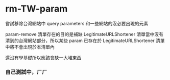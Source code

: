 # rm-TW-param
嘗試移除台灣網站中 query parameters 和一些網站的沒必要出現的元素

param-remove 清單存在的目的是補缺 LegitimateURLShortener 清單當中沒有清到的台灣網站部分，所以某些 param 已存在於 LegitimateURLShortener 清單中將不會出現於本清單內 

還沒有學基礎所以應該會缺一大堆東西

### 自己測試中，ㄏㄏ
